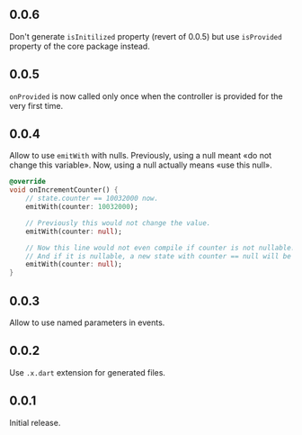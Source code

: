 ## 0.0.6

Don't generate `isInitilized` property (revert of 0.0.5) but use `isProvided` property of the core package instead.

## 0.0.5

`onProvided` is now called only once when the controller is provided for the very first time.

## 0.0.4

Allow to use `emitWith` with nulls. Previously, using a null meant «do not change this variable». Now, using a null actually means «use this null».

```dart
@override
void onIncrementCounter() {
    // state.counter == 10032000 now.
    emitWith(counter: 10032000);

    // Previously this would not change the value.
    emitWith(counter: null);

    // Now this line would not even compile if counter is not nullable!
    // And if it is nullable, a new state with counter == null will be emitted.
    emitWith(counter: null);
}
```

## 0.0.3

Allow to use named parameters in events.

## 0.0.2

Use `.x.dart` extension for generated files.

## 0.0.1

Initial release.